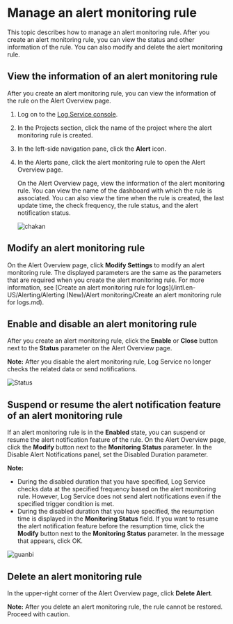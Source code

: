 # Manage an alert monitoring rule

This topic describes how to manage an alert monitoring rule. After you create an alert monitoring rule, you can view the status and other information of the rule. You can also modify and delete the alert monitoring rule.

## View the information of an alert monitoring rule

After you create an alert monitoring rule, you can view the information of the rule on the Alert Overview page.

1.  Log on to the [Log Service console](https://sls.console.aliyun.com).

2.  In the Projects section, click the name of the project where the alert monitoring rule is created.

3.  In the left-side navigation pane, click the **Alert** icon.

4.  In the Alerts pane, click the alert monitoring rule to open the Alert Overview page.

    On the Alert Overview page, view the information of the alert monitoring rule. You can view the name of the dashboard with which the rule is associated. You can also view the time when the rule is created, the last update time, the check frequency, the rule status, and the alert notification status.

    ![chakan](https://static-aliyun-doc.oss-accelerate.aliyuncs.com/assets/img/en-US/5868812261/p263139.png)


## Modify an alert monitoring rule

On the Alert Overview page, click **Modify Settings** to modify an alert monitoring rule. The displayed parameters are the same as the parameters that are required when you create the alert monitoring rule. For more information, see [Create an alert monitoring rule for logs](/intl.en-US/Alerting/Alerting (New)/Alert monitoring/Create an alert monitoring rule for logs.md).

## Enable and disable an alert monitoring rule

After you create an alert monitoring rule, click the **Enable** or **Close** button next to the **Status** parameter on the Alert Overview page.

**Note:** After you disable the alert monitoring rule, Log Service no longer checks the related data or send notifications.

![Status](https://static-aliyun-doc.oss-accelerate.aliyuncs.com/assets/img/en-US/5868812261/p263140.png)

## Suspend or resume the alert notification feature of an alert monitoring rule

If an alert monitoring rule is in the **Enabled** state, you can suspend or resume the alert notification feature of the rule. On the Alert Overview page, click the **Modify** button next to the **Monitoring Status** parameter. In the Disable Alert Notifications panel, set the Disabled Duration parameter.

**Note:**

-   During the disabled duration that you have specified, Log Service checks data at the specified frequency based on the alert monitoring rule. However, Log Service does not send alert notifications even if the specified trigger condition is met.
-   During the disabled duration that you have specified, the resumption time is displayed in the **Monitoring Status** field. If you want to resume the alert notification feature before the resumption time, click the **Modify** button next to the **Monitoring Status** parameter. In the message that appears, click OK.

![guanbi](https://static-aliyun-doc.oss-accelerate.aliyuncs.com/assets/img/en-US/5868812261/p263130.png)

## Delete an alert monitoring rule

In the upper-right corner of the Alert Overview page, click **Delete Alert**.

**Note:** After you delete an alert monitoring rule, the rule cannot be restored. Proceed with caution.


